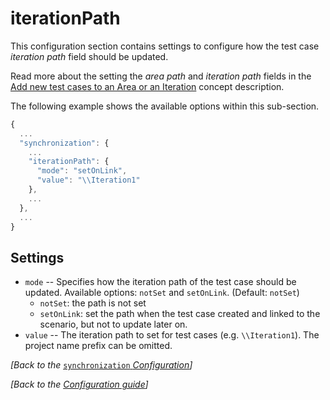 # iterationPath

This configuration section contains settings to configure how the test case _iteration path_ field should be updated.

Read more about the setting the _area path_ and _iteration path_ fields in the [Add new test cases to an Area or an Iteration](../../important-concepts/add-new-test-cases-to-an-area-or-an-iteration.md) concept description.

The following example shows the available options within this sub-section.

```javascript
{
  ...
  "synchronization": {
    ...
    "iterationPath": {
      "mode": "setOnLink",
      "value": "\\Iteration1"
    },
    ...
  },
  ...
}
```

## Settings

* `mode` -- Specifies how the iteration path of the test case should be updated. Available options: `notSet` and `setOnLink`. \(Default: `notSet`\)
  * `notSet`: the path is not set
  * `setOnLink`: set the path when the test case created and linked to the scenario, but not to update later on. 
* `value` -- The iteration path to set for test cases \(e.g. `\\Iteration1`\). The project name prefix can be omitted.

_\[Back to the_ [`synchronization` _Configuration_](./)_\]_

_\[Back to the_ [_Configuration guide_](../)_\]_


